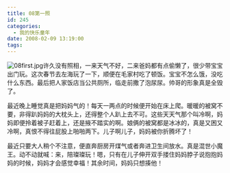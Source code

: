 ```yaml
---
title: 08第一照
id: 245
categories:
  - 我的快乐童年
date: 2008-02-09 13:19:00
tags:
---
```


![08first.jpg](http://www.candreams.com/images/2008/04/08first-tn2.jpg "08first.jpg")许久没有照相，一来天气不好，二来爸妈都有点偷懒了，很少带宝宝出门玩。这次春节去左海玩了一下，顺便在毛家村吃了顿饭。宝宝不怎么饿，没吃什么东西。最后把人家饭店当公共厕所，临走前撒了泡尿尿。帅哥的形象真是全毁了。

最近晚上睡觉真是把妈妈气的！每天一两点的时候便开始在床上爬。暖暖的被窝不要，非得趴妈妈的大枕头上，还得整个人趴上去不可。这些天天气那个叫冷啊，妈妈即便拎着被子赶着上，还是掖不踏实的啊。娘俩的被窝都是冰冰的，真是又困又冷啊，真恨不得往屁股上啪啪两下。儿子啊儿子，妈妈被你折腾坏了！

最近只要大人稍个不注意，便直奔厨房开煤气或者奔进卫生间放水。真是混世小魔王。动不动就喊：来，陪璨璨玩！嗯，只有在儿子伸开双手搂住妈妈脖子说抱抱妈妈的时候，妈妈才会感觉幸福！其余时间，妈妈只想揍他！